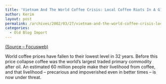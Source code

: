 ```yaml
---
title: 'Vietnam And The World Coffee Crisis: Local Coffee Riots In A Global Context'
author: Kerim
layout: post
permalink: /archives/2002/03/27/vietnam-and-the-world-coffee-crisis-local-coffee-riots-in-a-global-context/
categories:
  - Old Blog Import
---
```

<a href="http://focusweb.org/publications/2002/Vietnam-and-the-world-coffee-crisis.html" onclick="_gaq.push(['_trackEvent', 'outbound-article', 'http://focusweb.org/publications/2002/Vietnam-and-the-world-coffee-crisis.html', '(Source &#8211; Focusweb)']);" >(Source &#8211; Focusweb)</a>

World coffee prices have fallen to their lowest level in 32 years. Before this price collapse coffee was the world&#8217;s largest traded primary commodity after oil. An estimated 60 million people make their livelihood from coffee, and that livelihood &#8211; precarious and impoverished even in better times &#8211; is now under threat. 

